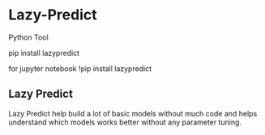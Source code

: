 # Lazy-Predict
Python Tool

pip install lazypredict

for jupyter notebook
!pip install lazypredict

## Lazy Predict
Lazy Predict help build a lot of basic models without much code and helps understand which models works better without any parameter tuning.
